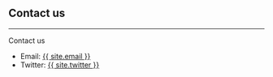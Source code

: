 ## Contact us

<hr>
<p>Contact us</p>
<ul>
    <li>Email: <a href="mailto:{{ site.email }}">{{ site.email }}</a></li>
    <li>Twitter: <a href="{{ site.twitter }}">{{ site.twitter }}</a></li>
</ul>
